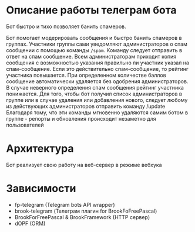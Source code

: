 
# Описание работы телеграм бота
Бот быстро и тихо позволяет банить спамеров.
 
Бот помогает модерировать сообщения и быстро банить спамеров в группах. 
Участники группы сами уведомляют администраторов о спам сообщении с помощью команды `/spam`. 
Команду следует отправить в ответ на спам сообщение. 
Всем администраторам приходит копия сообщения с возможностью указания правильно ли участник указал на спам-сообщение. 
Если это действительно спам-сообщение, то рейтинг участника повышается. 
При определенном количестве баллов сообщение автоматически удаляется без одобрения администраторов. 
В случае неверного определения спам сообщения рейтинг участника понижается.
Для того, чтобы бот получил список администраторов в группе или в случае удаления или добавления нового, следует любому из действующих администраторов отправить команду /update
Благодаря тому, что эти команды мгновенно удаляются самим ботом в группе - репорты и обновления происходит незаметно для пользователей 

# Архитектура
Бот реализует свою работу на веб-сервер в режиме вебхука

# Зависимости
- fp-telegram (Telegram bots API wrapper)
- brook-telegram (Телеграм плагин for BrookFoFreePascal)
- BrookForFreePascal & BrookFramework (HTTP сервер)
- dOPF (ORM)

